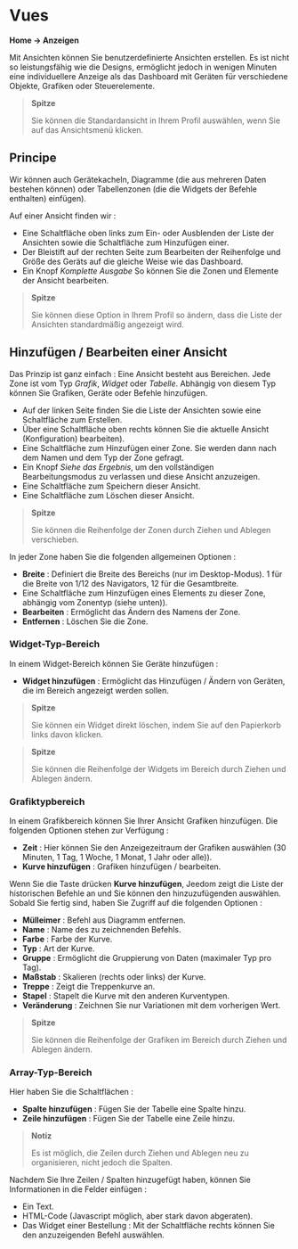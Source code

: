 # Vues
**Home → Anzeigen**

Mit Ansichten können Sie benutzerdefinierte Ansichten erstellen.
Es ist nicht so leistungsfähig wie die Designs, ermöglicht jedoch in wenigen Minuten eine individuellere Anzeige als das Dashboard mit Geräten für verschiedene Objekte, Grafiken oder Steuerelemente.

> **Spitze**
>
> Sie können die Standardansicht in Ihrem Profil auswählen, wenn Sie auf das Ansichtsmenü klicken.

## Principe

Wir können auch Gerätekacheln, Diagramme (die aus mehreren Daten bestehen können) oder Tabellenzonen (die die Widgets der Befehle enthalten) einfügen).

Auf einer Ansicht finden wir :

- Eine Schaltfläche oben links zum Ein- oder Ausblenden der Liste der Ansichten sowie die Schaltfläche zum Hinzufügen einer.
- Der Bleistift auf der rechten Seite zum Bearbeiten der Reihenfolge und Größe des Geräts auf die gleiche Weise wie das Dashboard.
- Ein Knopf *Komplette Ausgabe* So können Sie die Zonen und Elemente der Ansicht bearbeiten.

> **Spitze**
>
> Sie können diese Option in Ihrem Profil so ändern, dass die Liste der Ansichten standardmäßig angezeigt wird.

## Hinzufügen / Bearbeiten einer Ansicht

Das Prinzip ist ganz einfach : Eine Ansicht besteht aus Bereichen. Jede Zone ist vom Typ *Grafik*, *Widget* oder *Tabelle*. Abhängig von diesem Typ können Sie Grafiken, Geräte oder Befehle hinzufügen.

- Auf der linken Seite finden Sie die Liste der Ansichten sowie eine Schaltfläche zum Erstellen.
- Über eine Schaltfläche oben rechts können Sie die aktuelle Ansicht (Konfiguration) bearbeiten).
- Eine Schaltfläche zum Hinzufügen einer Zone. Sie werden dann nach dem Namen und dem Typ der Zone gefragt.
- Ein Knopf *Siehe das Ergebnis*, um den vollständigen Bearbeitungsmodus zu verlassen und diese Ansicht anzuzeigen.
- Eine Schaltfläche zum Speichern dieser Ansicht.
- Eine Schaltfläche zum Löschen dieser Ansicht.

> **Spitze**
>
> Sie können die Reihenfolge der Zonen durch Ziehen und Ablegen verschieben.

In jeder Zone haben Sie die folgenden allgemeinen Optionen :

- **Breite** : Definiert die Breite des Bereichs (nur im Desktop-Modus). 1 für die Breite von 1/12 des Navigators, 12 für die Gesamtbreite.
- Eine Schaltfläche zum Hinzufügen eines Elements zu dieser Zone, abhängig vom Zonentyp (siehe unten)).
- **Bearbeiten** : Ermöglicht das Ändern des Namens der Zone.
- **Entfernen** : Löschen Sie die Zone.

### Widget-Typ-Bereich

In einem Widget-Bereich können Sie Geräte hinzufügen :

- **Widget hinzufügen** : Ermöglicht das Hinzufügen / Ändern von Geräten, die im Bereich angezeigt werden sollen.

> **Spitze**
>
> Sie können ein Widget direkt löschen, indem Sie auf den Papierkorb links davon klicken.

> **Spitze**
>
> Sie können die Reihenfolge der Widgets im Bereich durch Ziehen und Ablegen ändern.


### Grafiktypbereich

In einem Grafikbereich können Sie Ihrer Ansicht Grafiken hinzufügen. Die folgenden Optionen stehen zur Verfügung :

- **Zeit** : Hier können Sie den Anzeigezeitraum der Grafiken auswählen (30 Minuten, 1 Tag, 1 Woche, 1 Monat, 1 Jahr oder alle)).
- **Kurve hinzufügen** : Grafiken hinzufügen / bearbeiten.

Wenn Sie die Taste drücken **Kurve hinzufügen**, Jeedom zeigt die Liste der historischen Befehle an und Sie können den hinzuzufügenden auswählen. Sobald Sie fertig sind, haben Sie Zugriff auf die folgenden Optionen :

- **Mülleimer** : Befehl aus Diagramm entfernen.
- **Name** : Name des zu zeichnenden Befehls.
- **Farbe** : Farbe der Kurve.
- **Typ** : Art der Kurve.
- **Gruppe** : Ermöglicht die Gruppierung von Daten (maximaler Typ pro Tag).
- **Maßstab** : Skalieren (rechts oder links) der Kurve.
- **Treppe** : Zeigt die Treppenkurve an.
- **Stapel** : Stapelt die Kurve mit den anderen Kurventypen.
- **Veränderung** : Zeichnen Sie nur Variationen mit dem vorherigen Wert.

> **Spitze**
>
> Sie können die Reihenfolge der Grafiken im Bereich durch Ziehen und Ablegen ändern.

### Array-Typ-Bereich

Hier haben Sie die Schaltflächen :

- **Spalte hinzufügen** : Fügen Sie der Tabelle eine Spalte hinzu.
- **Zeile hinzufügen** : Fügen Sie der Tabelle eine Zeile hinzu.

> **Notiz**
>
> Es ist möglich, die Zeilen durch Ziehen und Ablegen neu zu organisieren, nicht jedoch die Spalten.

Nachdem Sie Ihre Zeilen / Spalten hinzugefügt haben, können Sie Informationen in die Felder einfügen :

- Ein Text.
- HTML-Code (Javascript möglich, aber stark davon abgeraten).
- Das Widget einer Bestellung : Mit der Schaltfläche rechts können Sie den anzuzeigenden Befehl auswählen.
